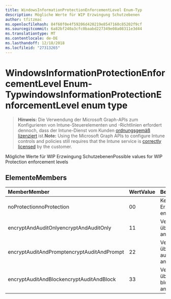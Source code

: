 ```yaml
---
title: WindowsInformationProtectionEnforcementLevel Enum-Typ
description: Mögliche Werte für WIP Erzwingung Schutzebenen
author: tfitzmac
ms.openlocfilehash: 84f60f0e4f59206d420219e8547160c85202f9cf
ms.sourcegitcommit: 6a82bf240a3cfc0baabd227349e08a08311e3d44
ms.translationtype: MT
ms.contentlocale: de-DE
ms.lasthandoff: 12/18/2018
ms.locfileid: "27313265"
---
```

# <a name="windowsinformationprotectionenforcementlevel-enum-type"></a><span data-ttu-id="3e6bc-103">WindowsInformationProtectionEnforcementLevel Enum-Typ</span><span class="sxs-lookup"><span data-stu-id="3e6bc-103">windowsInformationProtectionEnforcementLevel enum type</span></span>

> <span data-ttu-id="3e6bc-104">**Hinweis:** Die Verwendung der Microsoft Graph-APIs zum Konfigurieren von Intune-Steuerelementen und -Richtlinien erfordert dennoch, dass der Intune-Dienst vom Kunden [ordnungsgemäß lizenziert](https://go.microsoft.com/fwlink/?linkid=839381) ist.</span><span class="sxs-lookup"><span data-stu-id="3e6bc-104">**Note:** Using the Microsoft Graph APIs to configure Intune controls and policies still requires that the Intune service is [correctly licensed](https://go.microsoft.com/fwlink/?linkid=839381) by the customer.</span></span>

<span data-ttu-id="3e6bc-105">Mögliche Werte für WIP Erzwingung Schutzebenen</span><span class="sxs-lookup"><span data-stu-id="3e6bc-105">Possible values for WIP Protection enforcement levels</span></span>
## <a name="members"></a><span data-ttu-id="3e6bc-106">Elemente</span><span class="sxs-lookup"><span data-stu-id="3e6bc-106">Members</span></span>
|<span data-ttu-id="3e6bc-107">Member</span><span class="sxs-lookup"><span data-stu-id="3e6bc-107">Member</span></span>|<span data-ttu-id="3e6bc-108">Wert</span><span class="sxs-lookup"><span data-stu-id="3e6bc-108">Value</span></span>|<span data-ttu-id="3e6bc-109">Beschreibung</span><span class="sxs-lookup"><span data-stu-id="3e6bc-109">Description</span></span>|
|:---|:---|:---|
|<span data-ttu-id="3e6bc-110">noProtection</span><span class="sxs-lookup"><span data-stu-id="3e6bc-110">noProtection</span></span>|<span data-ttu-id="3e6bc-111">0</span><span class="sxs-lookup"><span data-stu-id="3e6bc-111">0</span></span>|<span data-ttu-id="3e6bc-112">Kein Schutz Erzwingung</span><span class="sxs-lookup"><span data-stu-id="3e6bc-112">No protection enforcement</span></span>|
|<span data-ttu-id="3e6bc-113">encryptAndAuditOnly</span><span class="sxs-lookup"><span data-stu-id="3e6bc-113">encryptAndAuditOnly</span></span>|<span data-ttu-id="3e6bc-114">1</span><span class="sxs-lookup"><span data-stu-id="3e6bc-114">1</span></span>|<span data-ttu-id="3e6bc-115">Verschlüsseln und überwachen nur</span><span class="sxs-lookup"><span data-stu-id="3e6bc-115">Encrypt and Audit only</span></span>|
|<span data-ttu-id="3e6bc-116">encryptAuditAndPrompt</span><span class="sxs-lookup"><span data-stu-id="3e6bc-116">encryptAuditAndPrompt</span></span>|<span data-ttu-id="3e6bc-117">2</span><span class="sxs-lookup"><span data-stu-id="3e6bc-117">2</span></span>|<span data-ttu-id="3e6bc-118">Verschlüsseln, überwachen und auffordern</span><span class="sxs-lookup"><span data-stu-id="3e6bc-118">Encrypt, Audit and Prompt</span></span>|
|<span data-ttu-id="3e6bc-119">encryptAuditAndBlock</span><span class="sxs-lookup"><span data-stu-id="3e6bc-119">encryptAuditAndBlock</span></span>|<span data-ttu-id="3e6bc-120">3</span><span class="sxs-lookup"><span data-stu-id="3e6bc-120">3</span></span>|<span data-ttu-id="3e6bc-121">Verschlüsseln, überwachen und blockieren</span><span class="sxs-lookup"><span data-stu-id="3e6bc-121">Encrypt, Audit and Block</span></span>|




